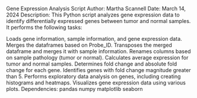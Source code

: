 Gene Expression Analysis Script
Author: Martha Scannell
Date: March 14, 2024
Description:
This Python script analyzes gene expression data to identify differentially expressed genes between tumor and normal samples. It performs the following tasks:

Loads gene information, sample information, and gene expression data.
Merges the dataframes based on Probe_ID.
Transposes the merged dataframe and merges it with sample information.
Renames columns based on sample pathology (tumor or normal).
Calculates average expression for tumor and normal samples.
Determines fold change and absolute fold change for each gene.
Identifies genes with fold change magnitude greater than 5.
Performs exploratory data analysis on genes, including creating histograms and heatmaps.
Visualizes gene expression data using various plots.
Dependencies:
pandas
numpy
matplotlib
seaborn
